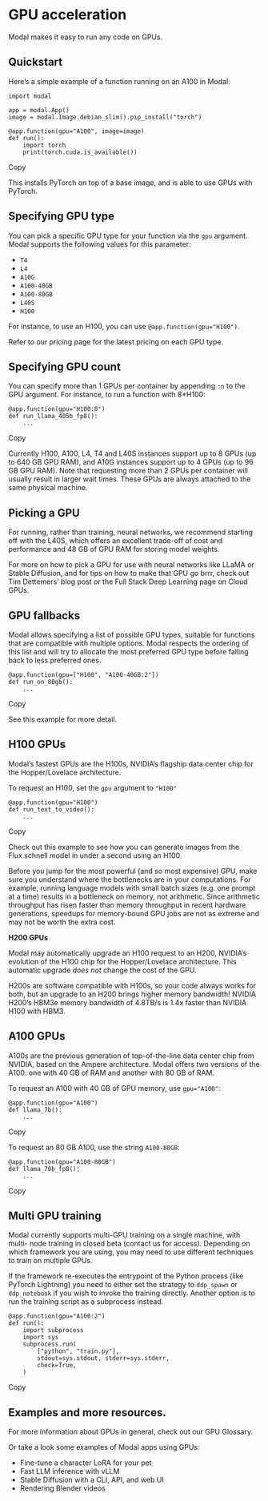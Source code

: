 # GPU acceleration

Modal makes it easy to run any code on GPUs.

## Quickstart

Here’s a simple example of a function running on an A100 in Modal:

    
    
    import modal
    
    app = modal.App()
    image = modal.Image.debian_slim().pip_install("torch")
    
    @app.function(gpu="A100", image=image)
    def run():
        import torch
        print(torch.cuda.is_available())

Copy

This installs PyTorch on top of a base image, and is able to use GPUs with
PyTorch.

## Specifying GPU type

You can pick a specific GPU type for your function via the `gpu` argument.
Modal supports the following values for this parameter:

  * `T4`
  * `L4`
  * `A10G`
  * `A100-40GB`
  * `A100-80GB`
  * `L40S`
  * `H100`

For instance, to use an H100, you can use `@app.function(gpu="H100")`.

Refer to our pricing page for the latest pricing on each GPU type.

## Specifying GPU count

You can specify more than 1 GPUs per container by appending `:n` to the GPU
argument. For instance, to run a function with 8*H100:

    
    
    @app.function(gpu="H100:8")
    def run_llama_405b_fp8():
        ...

Copy

Currently H100, A100, L4, T4 and L40S instances support up to 8 GPUs (up to
640 GB GPU RAM), and A10G instances support up to 4 GPUs (up to 96 GB GPU
RAM). Note that requesting more than 2 GPUs per container will usually result
in larger wait times. These GPUs are always attached to the same physical
machine.

## Picking a GPU

For running, rather than training, neural networks, we recommend starting off
with the L40S, which offers an excellent trade-off of cost and performance and
48 GB of GPU RAM for storing model weights.

For more on how to pick a GPU for use with neural networks like LLaMA or
Stable Diffusion, and for tips on how to make that GPU go brrr, check out Tim
Dettemers’ blog post or the Full Stack Deep Learning page on Cloud GPUs.

## GPU fallbacks

Modal allows specifying a list of possible GPU types, suitable for functions
that are compatible with multiple options. Modal respects the ordering of this
list and will try to allocate the most preferred GPU type before falling back
to less preferred ones.

    
    
    @app.function(gpu=["H100", "A100-40GB:2"])
    def run_on_80gb():
        ...

Copy

See this example for more detail.

## H100 GPUs

Modal’s fastest GPUs are the H100s, NVIDIA’s flagship data center chip for the
Hopper/Lovelace architecture.

To request an H100, set the `gpu` argument to `"H100"`

    
    
    @app.function(gpu="H100")
    def run_text_to_video():
        ...

Copy

Check out this example to see how you can generate images from the
Flux.schnell model in under a second using an H100.

Before you jump for the most powerful (and so most expensive) GPU, make sure
you understand where the bottlenecks are in your computations. For example,
running language models with small batch sizes (e.g. one prompt at a time)
results in a bottleneck on memory, not arithmetic. Since arithmetic throughput
has risen faster than memory throughput in recent hardware generations,
speedups for memory-bound GPU jobs are not as extreme and may not be worth the
extra cost.

**H200 GPUs**

Modal may automatically upgrade an H100 request to an H200, NVIDIA’s evolution
of the H100 chip for the Hopper/Lovelace architecture. This automatic upgrade
_does not_ change the cost of the GPU.

H200s are software compatible with H100s, so your code always works for both,
but an upgrade to an H200 brings higher memory bandwidth! NVIDIA H200’s HBM3e
memory bandwidth of 4.8TB/s is 1.4x faster than NVIDIA H100 with HBM3.

## A100 GPUs

A100s are the previous generation of top-of-the-line data center chip from
NVIDIA, based on the Ampere architecture. Modal offers two versions of the
A100: one with 40 GB of RAM and another with 80 GB of RAM.

To request an A100 with 40 GB of GPU memory, use `gpu="A100"`:

    
    
    @app.function(gpu="A100")
    def llama_7b():
        ...

Copy

To request an 80 GB A100, use the string `A100-80GB`:

    
    
    @app.function(gpu="A100-80GB")
    def llama_70b_fp8():
        ...

Copy

## Multi GPU training

Modal currently supports multi-GPU training on a single machine, with multi-
node training in closed beta (contact us for access). Depending on which
framework you are using, you may need to use different techniques to train on
multiple GPUs.

If the framework re-executes the entrypoint of the Python process (like
PyTorch Lightning) you need to either set the strategy to `ddp_spawn` or
`ddp_notebook` if you wish to invoke the training directly. Another option is
to run the training script as a subprocess instead.

    
    
    @app.function(gpu="A100:2")
    def run():
        import subprocess
        import sys
        subprocess.run(
            ["python", "train.py"],
            stdout=sys.stdout, stderr=sys.stderr,
            check=True,
        )

Copy

## Examples and more resources.

For more information about GPUs in general, check out our GPU Glossary.

Or take a look some examples of Modal apps using GPUs:

  * Fine-tune a character LoRA for your pet
  * Fast LLM inference with vLLM
  * Stable Diffusion with a CLI, API, and web UI
  * Rendering Blender videos

